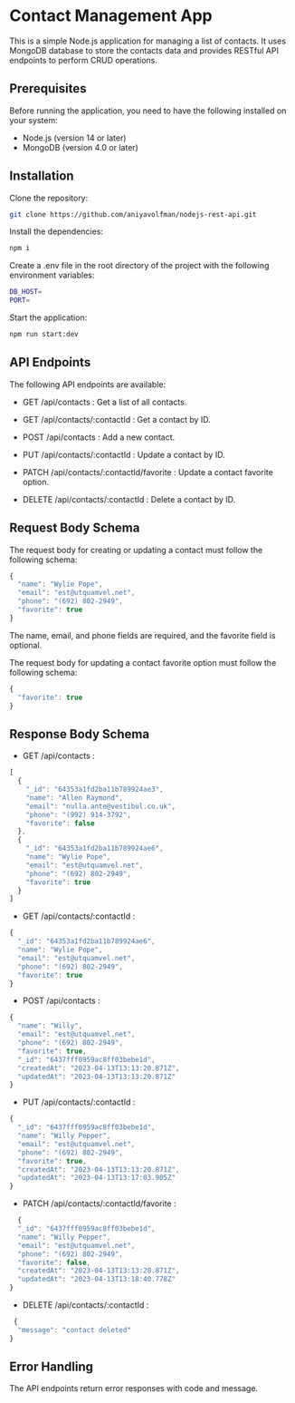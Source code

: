 # Contact Management App

This is a simple Node.js application for managing a list of contacts. 
It uses MongoDB database to store the contacts data and provides RESTful API endpoints to perform CRUD operations.

## Prerequisites

Before running the application, you need to have the following installed on your system:

- Node.js (version 14 or later)
- MongoDB (version 4.0 or later)

## Installation

Clone the repository:

```bash
git clone https://github.com/aniyavolfman/nodejs-rest-api.git
```
Install the dependencies:

```bash
npm i
```
Create a .env file in the root directory of the project with the following environment variables:

```bash
DB_HOST=
PORT=
```

Start the application:
```bash
npm run start:dev
```
## API Endpoints

The following API endpoints are available:

- GET /api/contacts : 
Get a list of all contacts.

- GET /api/contacts/:contactId : 
Get a contact by ID.

- POST /api/contacts : 
Add a new contact.

- PUT /api/contacts/:contactId : 
Update a contact by ID.

- PATCH /api/contacts/:contactId/favorite :
Update a contact favorite option.

- DELETE /api/contacts/:contactId : 
Delete a contact by ID.

## Request Body Schema

The request body for creating or updating a contact must follow the following schema:

```javascript
{
  "name": "Wylie Pope",
  "email": "est@utquamvel.net",
  "phone": "(692) 802-2949",
  "favorite": true
}
```
The name, email, and phone fields are required, and the favorite field is optional.

The request body for updating a contact favorite option must follow the following schema:

```javascript
{
  "favorite": true
}
```
## Response Body Schema

- GET /api/contacts : 

```javascript
[
  {
    "_id": "64353a1fd2ba11b789924ae3",
    "name": "Allen Raymond",
    "email": "nulla.ante@vestibul.co.uk",
    "phone": "(992) 914-3792",
    "favorite": false
  },
  {
    "_id": "64353a1fd2ba11b789924ae6",
    "name": "Wylie Pope",
    "email": "est@utquamvel.net",
    "phone": "(692) 802-2949",
    "favorite": true
  }
]
```
- GET /api/contacts/:contactId : 

```javascript
{
  "_id": "64353a1fd2ba11b789924ae6",
  "name": "Wylie Pope",
  "email": "est@utquamvel.net",
  "phone": "(692) 802-2949",
  "favorite": true
}
```
- POST /api/contacts : 

```javascript
{
  "name": "Willy",
  "email": "est@utquamvel.net",
  "phone": "(692) 802-2949",
  "favorite": true,
  "_id": "6437fff0959ac8ff03bebe1d",
  "createdAt": "2023-04-13T13:13:20.871Z",
  "updatedAt": "2023-04-13T13:13:20.871Z"
}

```
- PUT /api/contacts/:contactId : 

```javascript
{
  "_id": "6437fff0959ac8ff03bebe1d",
  "name": "Willy Pepper",
  "email": "est@utquamvel.net",
  "phone": "(692) 802-2949",
  "favorite": true,
  "createdAt": "2023-04-13T13:13:20.871Z",
  "updatedAt": "2023-04-13T13:17:03.905Z"
}
```
- PATCH /api/contacts/:contactId/favorite :

```javascript
  {
  "_id": "6437fff0959ac8ff03bebe1d",
  "name": "Willy Pepper",
  "email": "est@utquamvel.net",
  "phone": "(692) 802-2949",
  "favorite": false,
  "createdAt": "2023-04-13T13:13:20.871Z",
  "updatedAt": "2023-04-13T13:18:40.778Z"
}
```

- DELETE /api/contacts/:contactId : 

```javascript
 {
  "message": "contact deleted"
}
```
## Error Handling

The API endpoints return error responses with code and message.

